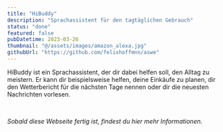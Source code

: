 ```yaml
---
title: "HiBuddy"
description: "Sprachassistent für den tagtäglichen Gebrauch"
status: "done"
featured: false
pubDatetime: 2023-03-26
thumbnail: "@/assets/images/amazon_alexa.jpg"
githubUrl: "https://github.com/felixhoffmnn/aswe"
---
```


HiBuddy ist ein Sprachassistent, der dir dabei helfen soll, den Alltag zu meistern. Er kann dir beispielsweise helfen, deine Einkäufe zu planen, dir den Wetterbericht für die nächsten Tage nennen oder dir die neuesten Nachrichten vorlesen.

<br />

_Sobald diese Webseite fertig ist, findest du hier mehr Informationen._
